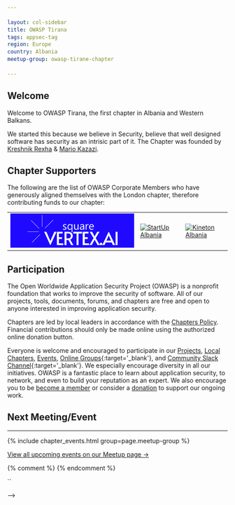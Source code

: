```yaml
---

layout: col-sidebar
title: OWASP Tirana
tags: appsec-tag
region: Europe
country: Albania
meetup-group: owasp-tirane-chapter

---
```


## Welcome
Welcome to OWASP Tirana, the first chapter in Albania and Western Balkans.

We started this because we believe in Security, believe that well designed software has security as an intrisic part of it. The Chapter was founded by
  <a href="https://www.linkedin.com/in/kreshnikrexha" target="_blank" rel="noopener noreferrer">Kreshnik Rexha</a>
  &amp;
  <a href="https://www.linkedin.com/in/mariokazazi" target="_blank" rel="noopener noreferrer">Mario Kazazi</a>.

Chapter Supporters
----------------
The following are the list of OWASP Corporate Members who have generously aligned themselves with the London chapter, therefore contributing funds to our chapter:

<table cellpadding="15" cellspacing="0">
<tr>
<td>
    <a href="https://www.squarevertex.ai"><img src="assets/images/sqvertexai-high-resolution-logo-2.png" alt="squarevertex"/></a>
</td>
<td>
    <a href="https://startupalbania.org"><img src="assets/images/ThoughtWorks-logo.png" alt="StartUp Albania"/></a>
</td>
<td>
    <a href="https://www.kineton.al"><img src="assets/images/IEDigital-logo.png" alt="Kineton Albania"/></a>
</td>
</tr>

</table>


## Participation
The Open Worldwide Application Security Project (OWASP) is a nonprofit foundation that works to improve the security of software. All of our projects, tools, documents, forums, and chapters are free and open to anyone interested in improving application security. 

Chapters are led by local leaders in accordance with the [Chapters Policy](/www-policy/operational/chapters). Financial contributions should only be made online using the authorized online donation button. 

Everyone is welcome and encouraged to participate in our [Projects](/projects/), [Local Chapters](/chapters/), [Events](/events/), [Online Groups](https://groups.google.com/a/owasp.com/){:target='_blank'}, and [Community Slack Channel](https://owasp.slack.com/){:target='_blank'}. We especially encourage diversity in all our initiatives. OWASP is a fantastic place to learn about application security, to network, and even to build your reputation as an expert. We also encourage you to be [become a member](/membership/) or consider a [donation](/donate/) to support our ongoing work.

## Next Meeting/Event
---------------------

{% include chapter_events.html group=page.meetup-group %}

<p>
  <a href="https://www.meetup.com/owasp-tirane-chapter/events/" target="_blank" rel="noopener">
    View all upcoming events on our Meetup page →
  </a>
</p>

</div>

<style>
.owasp-card {
  border: 1px solid #e6e8ee;
  border-radius: 12px;
  padding: 16px 18px;
  background: #fff;
  box-shadow: 0 2px 10px rgba(0,0,0,.04);
  max-width: 720px;
}
.owasp-card__header { margin-bottom: 8px; }
.owasp-card__eyebrow {
  display: inline-block;
  font-size: 12px;
  letter-spacing: .08em;
  text-transform: uppercase;
  color: #2563eb; /* OWASP-ish blue */
  margin-bottom: 6px;
}
.owasp-card__title {
  margin: 0;
  font-size: 20px;
  line-height: 1.35;
  color: #0f172a;
}
.owasp-card__meta { margin: 10px 0 12px; color: #334155; }
.owasp-card__row { margin: 4px 0; }
.owasp-card__cta a {
  display: inline-block;
  background: #2563eb;
  color: #fff !important;
  text-decoration: none;
  padding: 10px 14px;
  border-radius: 8px;
  font-weight: 600;
}
.owasp-card__cta a:hover { filter: brightness(1.05); }
</style>

<script>
(async () => {
  // 1) Fetch Meetup group RSS via a CORS-friendly JSON gateway
  const rssUrl = encodeURIComponent('https://www.meetup.com/owasp-tirane-chapter/events/rss/');
  const api = `https://api.rss2json.com/v1/api.json?rss_url=${rssUrl}`;

  const titleEl = document.querySelector('#next-event-card .owasp-card__title');
  const dateEl  = document.getElementById('next-event-date');
  const venueEl = document.getElementById('next-event-venue');
  const linkEl  = document.getElementById('next-event-link');

  function formatDate(isoString) {
    try {
      // Use UK-style formatting; adjust if you prefer a different locale
      return new Date(isoString).toLocaleString('en-GB', {
        weekday: 'short', year: 'numeric', month: 'long', day: 'numeric',
        hour: '2-digit', minute: '2-digit'
      });
    } catch { return ''; }
  }

  function extractVenueFromDescription(html) {
    // Meetup RSS description often contains lines like:
    // "Where: <br/>Pyramid of Tirana, Tirana, Albania"  OR similar blocks.
    // We’ll strip tags and look for a line starting with "Where"
    const tmp = document.createElement('div');
    tmp.innerHTML = html || '';
    const text = tmp.textContent.replace(/\r/g,'').replace(/\t/g,'').trim();

    // Try a few heuristics
    const whereLine = (text.split('\n').map(s => s.trim()).find(l => /^where[:\s]/i.test(l))) || '';
    if (whereLine) {
      return whereLine.replace(/^where[:\s]*/i,'').trim();
    }

    // Fallback: look for a plausible location after 'Location'
    const locMatch = text.match(/location[:\s]+(.+)/i);
    if (locMatch && locMatch[1]) return locMatch[1].trim();

    // Last resort: try to find a line with a city-like token (very loose)
    const lines = text.split('\n').map(s => s.trim()).filter(Boolean);
    const guess = lines.find(l => /Tirana|Albania|Pyramid/i.test(l));
    return guess || 'Tirana, Albania';
  }

  try {
    const res = await fetch(api);
    if (!res.ok) throw new Error('Failed to load events feed');
    const data = await res.json();

    const item = (data.items && data.items[0]) || null;
    if (!item) {
      titleEl.textContent = 'No upcoming events';
      dateEl.textContent = '—';
      venueEl.textContent = '—';
      linkEl.href = 'https://www.meetup.com/owasp-tirane-chapter/events/';
      return;
    }

    titleEl.textContent = item.title || 'Upcoming OWASP Tirana Meetup';
    dateEl.textContent  = item.pubDate ? formatDate(item.pubDate) : 'TBA';
    venueEl.textContent = extractVenueFromDescription(item.description || '') || 'TBA';
    linkEl.href = item.link || 'https://www.meetup.com/owasp-tirane-chapter/events/';
  } catch (err) {
    titleEl.textContent = 'Could not load event';
    dateEl.textContent = '—';
    venueEl.textContent = '—';
    linkEl.href = 'https://www.meetup.com/owasp-tirane-chapter/events/';
    console.error(err);
  }
})();
</script>

{% comment %}
{% endcomment %}

``

-->
